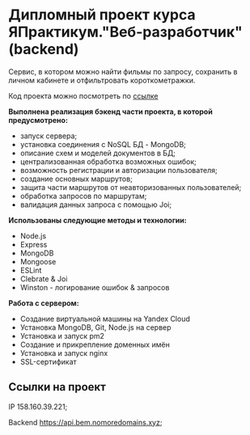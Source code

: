 #  Дипломный проект курса ЯПрактикум."Веб-разработчик" (backend)

Сервис, в котором можно найти фильмы по запросу, сохранить в личном кабинете и отфильтровать короткометражки.

Код проекта можно посмотреть по [ссылке](https://github.com/squirrel9090/movies-explorer-api/tree/level-1)

**Выполнена реализация бэкенд части проекта, в которой предусмотрено:** 
* запуск сервера;
* установка соединения с NoSQL БД - MongoDB;
* описание схем и моделей документов в БД;
* централизованная обработка возможных ошибок;
* возможность регистрации и авторизации пользователя;
* создание основных маршрутов;
* защита части маршрутов от неавторизованных пользователей;
* обработка запросов по маршрутам;
* валидация данных запроса с помощью Joi;

**Использованы следующие методы и технологии:**
- Node.js
- Express
- MongoDB
- Mongoose
- ESLint
- Clebrate & Joi
- Winston - логирование ошибок & запросов

**Работа с сервером:**
- Создание виртуальной машины на Yandex Cloud
- Установка MongoDB, Git, Node.js на сервер
- Установка и запуск pm2
- Создание и прикрепление доменных имён
- Установка и запуск nginx
- SSL-сертификат

## Ссылки на проект

IP 158.160.39.221;

Backend https://api.bem.nomoredomains.xyz;